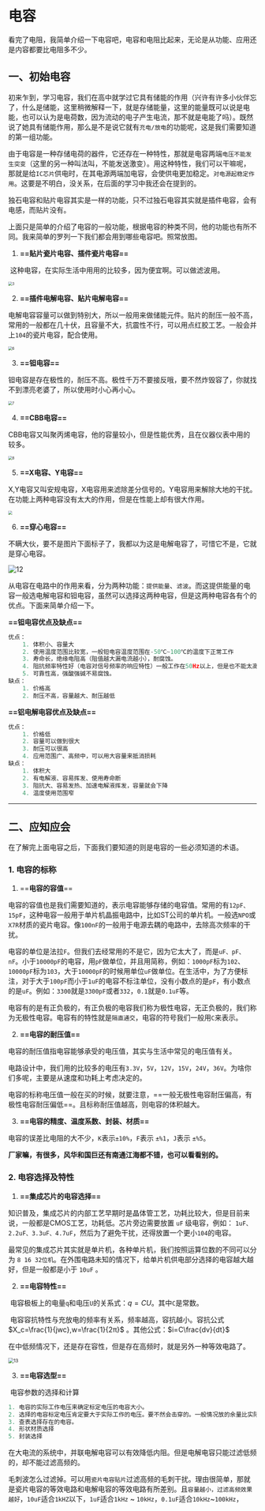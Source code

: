 # 电容

​		看完了电阻，我简单介绍一下电容吧，电容和电阻比起来，无论是从功能、应用还是内容都要比电阻多不少。

##  一、初始电容

​		初来乍到，学习电容，我们在高中就学过它具有储能的作用（兴许有许多小伙伴忘了，什么是储能，这里稍微解释一下，就是存储能量，这里的能量既可以说是电能，也可以认为是电荷数，因为流动的电子产生电流，那不就是电能了吗）。既然说了她具有储能作用，那么是不是说它就有`充电/放电`的功能呢，这是我们需要知道的第一组功能。

​		由于电容是一种存储电荷的器件，它还存在一种特性，那就是电容两端`电压不能发生突变`（这里的另一种叫法叫，不能发送激变）。用这种特性，我们可以干嘛呢，那就是给`IC芯片`供电时，在其电源两端加电容，会使供电更加稳定。`对电源起稳定作用`。这要是不明白，没关系，在后面的学习中我还会在提到的。

​		独石电容和贴片电容其实是一样的功能，只不过独石电容其实就是插件电容，会有电感，而贴片没有。

​		上面只是简单的介绍了电容的一般功能，根据电容的种类不同，他的功能也有所不同。我来简单的罗列一下我们都会用到哪些电容吧。照常放图。

1. **==贴片瓷片电容、插件瓷片电容==**

​		这种电容，在实际生活中用用的比较多，因为便宜啊。可以做滤波用。

<img src="img\3.png" alt="3" style="zoom:50%;" />

2. **==插件电解电容、贴片电解电容==**

​		电解电容容量可以做到特别大，所以一般用来做储能元件。贴片的耐压一般不高，常用的一般都在几十伏，且容量不大，抗震性不行，可以用点红胶工艺。一般会并上`104`的瓷片电容，配合使用。

<img src="img\6.png" alt="6" style="zoom:50%;" />

3. **==钽电容==**

​		钽电容是存在极性的，耐压不高。极性千万不要接反哦，要不然炸毁容了，你就找不到漂亮老婆了，所以使用时小心再小心。

<img src="img\7.png" alt="7" style="zoom:50%;" />

4. **==CBB电容==**

​		CBB电容又叫聚丙烯电容，他的容量较小，但是性能优秀，且在仪器仪表中用的较多。

<img src="img\8.png" alt="8" style="zoom:50%;" />

5. **==X电容、Y电容==**

​		X,Y电容又叫安规电容，X电容用来滤除差分信号的。Y电容用来解除大地的干扰。在功能上两种电容没有太大的作用，但是在性能上却有很大作用。

<img src="img\11.png" style="zoom:50%;" />

6. **==穿心电容==**

​		不瞒大伙，要不是图片下面标子了，我都以为这是电解电容了，可惜它不是，它就是穿心电容。

![12](img\12.png)

​		从电容在电路中的作用来看，分为两种功能：`提供能量`、`滤波`。而这提供能量的电容一般选电解电容和钽电容，虽然可以选择这两种电容，但是这两种电容各有个的优点。下面来简单介绍一下。

**==钽电容优点及缺点==**

```C++
优点：
	1. 体积小、容量大
	2. 使用温度范围比较宽，一般钽电容温度范围在-50℃~100℃的温度下正常工作
	3. 寿命长，绝缘电阻高（阻值越大漏电流越小），耐腐蚀。
	4. 阻抗频率特性好（电容对信号频率的响应特性）一般工作在50Hz以上，但是也不能太高。
	5. 可靠性高，强酸强碱不易腐蚀。
缺点：    
	1. 价格高
	2. 耐压不高，容量越大、耐压越低
```

**==铝电解电容优点及缺点==**

```c++
优点：
    1. 价格低
    2. 容量可以做到很大
    3. 耐压可以很高
    4. 应用范围广、高频中，可以用大容量来抵消损耗
缺点：
    1. 体积大
    2. 有电解液、容易挥发、使用寿命断
    3. 阻抗大、容易发热、加速电解液挥发，容量就会下降
    4. 温度使用范围窄
```

---

## 二、应知应会

​		在了解完上面电容之后，下面我们要知道的则是电容的一些必须知道的术语。

### 1.  电容的标称

1. ==**电容的容值**==

​		电容的容值也是我们需要知道的，表示电容能够存储的电容值。常用的有`12pF、15pF`，这种电容一般用于单片机晶振电路中，比如ST公司的单片机。一般选`NPO`或`X7R`材质的瓷片电容。像`100nF`的一般用于电源去耦的电路中，去除高次频率的干扰。

​		电容的单位是法拉`F`。但我们去经常用的不是它，因为它太大了，而是`uF、pF、nF`。小于`10000pF`的电容，用`pF`做单位，并且用简称，例如：`1000pF`标为`102`、`10000pF`标为`103`，大于`10000pF`的时候用单位`uF`做单位。在生活中，为了方便标注，对于大于`100pF`而小于`1uF`的电容不标注单位，没有小数点的是`pF`，有小数点的是`uF`。例如：`3300`就是`3300pF`或者`332`，`0.1`就是`0.1uF`等。

​		电容有的是有正负极的，有正负极的电容我们称为极性电容，无正负极的，我们称为无极性电容。电容有的特性就是`隔直通交`，电容的符号我们一般用`C`来表示。

2. **==电容的耐压值==**

​		电容的耐压值指电容能够承受的电压值，其实与生活中常见的电压值有关。

​		电路设计中，我们用的比较多的电压有`3.3V`，`5V`，`12V`，`15V`，`24V`，`36V`。为啥你们多呢，主要是从速度和功耗上考虑决定的。

​		电容的标称电压值一般在买的时候，就要注意，==一般无极性电容耐压偏高，有极性电容耐压偏低==。且标称耐压值越高，则电容的体积越大。

3. **==电容的精度、温度系数、封装、材质==**

​		电容的误差比电阻的大不少，`K`表示`±10%`，`F`表示 `±%1`，`J`表示 `±%5`。

**厂家嘛，有很多，风华和国巨还有南通江海都不错，也可以看看别的。**

### 2. 电容选择及特性

1. **==集成芯片的电容选择==**

​		知识普及，集成芯片的内部工艺早期时是晶体管工艺，功耗比较大，但是目前来说，一般都是CMOS工艺，功耗低。芯片旁边需要放置 `uF` 级电容，例如： `1uF、2.2uF、3.3uF、4.7uF`，然后为了避免干扰，还得放置一个更小`104`的电容。

​		最常见的集成芯片其实就是单片机，各种单片机，我们按照运算位数的不同可以分为 `8 16 32位机`。在外围电路未知的情况下，给单片机供电部分选择的电容越大越好，但是一般都是小于 `10uF` 。

2. **==电容特性==**

​		电容极板上的电量`q`和电压`U`的关系式：$q=CU$。其中`C`是常数。

​		电容容抗特性与充放电的频率有关系，频率越高，容抗越小。容抗公式$X_c=\frac{1}{jwc},w=\frac{1}{2π}$ 。其他公式：$i=C\frac{dv}{dt}$

​		在中低频情况下，还是存在容性，但是存在高频时，就是另外一种等效电路了。

<img src="img\13.png" alt="13" style="zoom:67%;" />

3. **==电容选型==**

​		电容参数的选择和计算

```C
1. 电容的实际工作电压来确定标定电压的电容大小。
2. 选择的电容标定电压肯定要大于实际工作的电压。要不然会击穿的。一般情况放的余量比实际电压大0.5~1倍就好。
3. 查表选择存在的电容。
4. 形状材质选择
5. 封装选择
```

​		在大电流的系统中，并联电解电容可以有效降低内阻。但是电解电容只能过滤低频的，却不能过滤高频的。

​		毛刺波怎么过滤掉。可以用`瓷片电容贴片`过滤高频的毛刺干扰。理由很简单，那就是瓷片电容的等效电路和电解电容的等效电路有所差别。且`容量越小，过滤高频效果越好`，`10uF`适合`1kHZ`以下，`1uF`适合`1kHz` ~ `10kHz`，`0.1uF`适合`10kHz`~`100kHz`， 

